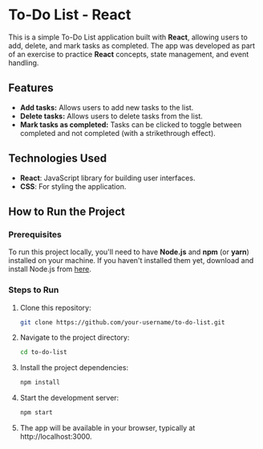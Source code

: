 # To-Do List - React

This is a simple To-Do List application built with **React**, allowing users to add, delete, and mark tasks as completed. The app was developed as part of an exercise to practice **React** concepts, state management, and event handling.

## Features

- **Add tasks:** Allows users to add new tasks to the list.
- **Delete tasks:** Allows users to delete tasks from the list.
- **Mark tasks as completed:** Tasks can be clicked to toggle between completed and not completed (with a strikethrough effect).

## Technologies Used

- **React**: JavaScript library for building user interfaces.
- **CSS**: For styling the application.

## How to Run the Project

### Prerequisites

To run this project locally, you'll need to have **Node.js** and **npm** (or **yarn**) installed on your machine. If you haven't installed them yet, download and install Node.js from [here](https://nodejs.org/).

### Steps to Run

1. Clone this repository:
   
   ```bash
   git clone https://github.com/your-username/to-do-list.git

2. Navigate to the project directory:
    
   ```bash
   cd to-do-list

3. Install the project dependencies:
    
   ```bash
   npm install

4. Start the development server:
    
   ```bash
   npm start

5. The app will be available in your browser, typically at http://localhost:3000.
